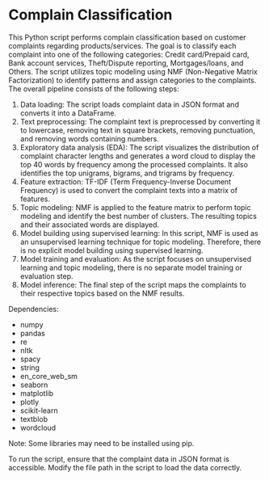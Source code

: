 # Complain Classification

This Python script performs complain classification based on customer complaints regarding products/services. The goal is to classify each complaint into one of the following categories: Credit card/Prepaid card, Bank account services, Theft/Dispute reporting, Mortgages/loans, and Others. The script utilizes topic modeling using NMF (Non-Negative Matrix Factorization) to identify patterns and assign categories to the complaints. The overall pipeline consists of the following steps:

1. Data loading: The script loads complaint data in JSON format and converts it into a DataFrame.
2. Text preprocessing: The complaint text is preprocessed by converting it to lowercase, removing text in square brackets, removing punctuation, and removing words containing numbers.
3. Exploratory data analysis (EDA): The script visualizes the distribution of complaint character lengths and generates a word cloud to display the top 40 words by frequency among the processed complaints. It also identifies the top unigrams, bigrams, and trigrams by frequency.
4. Feature extraction: TF-IDF (Term Frequency-Inverse Document Frequency) is used to convert the complaint texts into a matrix of features.
5. Topic modeling: NMF is applied to the feature matrix to perform topic modeling and identify the best number of clusters. The resulting topics and their associated words are displayed.
6. Model building using supervised learning: In this script, NMF is used as an unsupervised learning technique for topic modeling. Therefore, there is no explicit model building using supervised learning.
7. Model training and evaluation: As the script focuses on unsupervised learning and topic modeling, there is no separate model training or evaluation step.
8. Model inference: The final step of the script maps the complaints to their respective topics based on the NMF results.

Dependencies:
- numpy
- pandas
- re
- nltk
- spacy
- string
- en_core_web_sm
- seaborn
- matplotlib
- plotly
- scikit-learn
- textblob
- wordcloud

Note: Some libraries may need to be installed using pip.

To run the script, ensure that the complaint data in JSON format is accessible. Modify the file path in the script to load the data correctly.
